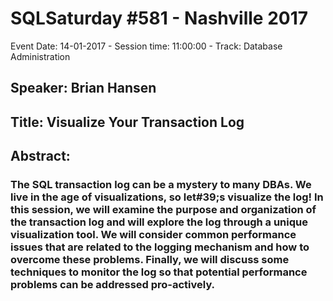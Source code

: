 # SQLSaturday #581 - Nashville 2017
Event Date: 14-01-2017 - Session time: 11:00:00 - Track: Database Administration 
## Speaker: Brian Hansen
## Title: Visualize Your Transaction Log
## Abstract:
### The SQL transaction log can be a mystery to many DBAs.  We live in the age of visualizations, so let#39;s visualize the log!  In this session, we will examine the purpose and organization of the transaction log and will explore the log through a unique visualization tool.  We will consider common performance issues that are related to the logging mechanism and how to overcome these problems.  Finally, we will discuss some techniques to monitor the log so that potential performance problems can be addressed pro-actively.
